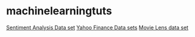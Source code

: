 # machinelearningtuts

[Sentiment Analysis Data set](http://archive.ics.uci.edu/ml/machine-learning-databases/00331/)
[Yahoo Finance Data sets](https://finance.yahoo.com/)
[Movie Lens data set](http://grouplens.org/datasets/movielens/100k/)
